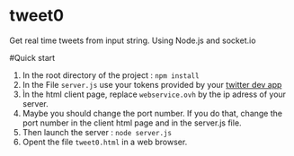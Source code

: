 tweet0
======

Get real time tweets from input string. Using Node.js and socket.io

#Quick start

1. In the root directory of the project : `npm install`
2. In the File `server.js` use your tokens provided by your [twitter dev app](https://dev.twitter.com)
3. Ìn the html client page, replace `webservice.ovh` by the ip adress of your server.
4. Maybe you should change the port number. If you do that, change the port number in the client html page and in the server.js file.
5. Then launch the server : `node server.js`
6. Opent the file `tweet0.html` in a web browser.

